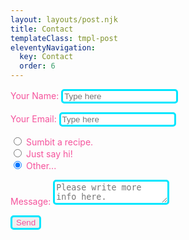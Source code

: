 ```yaml
---
layout: layouts/post.njk
title: Contact
templateClass: tmpl-post
eleventyNavigation:
  key: Contact
  order: 6
---
```

<style>
p {
  color: #f5539c;
}
.input {
  color: #00e6fe;
  border: solid;
  border-width: 3px;
  border-radius: 5px; 
}
.radioText {
  color: #f5539c;
}
.sendBtn {
  color: #f5539c;
  border: solid;
  border-width: 3px;
  border-radius: 5px;
  border-color: #00e6fe;
}
</style>

<form name="contact" method="POST" data-netlify="true">
  <p>
    <label>Your Name: <input class="input" type="text" name="name" pattern="[a-zA-Z0-9 !?,.]{0,30}" placeholder="Type here" maxlength="40" required/></label>   
  </p>
  <p>
    <label>Your Email: <input class="input" type="email" name="email" placeholder="Type here" maxlength="40" required/></label>
  </p>
  <p>
    <div class="form-check">
      <input class="form-check-input" type="radio" name="flexRadioDefault" id="flexRadioDefault1">
      <label class="radioText" class="form-check-label" for="flexRadioDefault1">
        Sumbit a recipe.
      </label>
    </div>
    <div class="form-check">
      <input class="form-check-input" type="radio" name="flexRadioDefault" id="flexRadioDefault2" checked>
      <label class="radioText" class="form-check-label" for="flexRadioDefault2">
        Just say hi!
      </label>
    </div>
    <div class="form-check">
      <input class="form-check-input" type="radio" name="flexRadioDefault" id="flexRadioDefault3" checked>
      <label class="radioText" class="form-check-label" for="flexRadioDefault3">
        Other...
      </label>
    </div>
        

  <!--
    <label>Reason for conacting: <select name="Reason for conacting[]" multiple>
      <option value="Just to say hi">Just to say hi</option>
      <option value="Submit a recipe">Submit a recipe</option>
      <option value="Other">Other</option>
    </select></label>
    -->
  </p>
  <p>
    <label>Message: <textarea class="input" name="message" pattern="[a-zA-Z0-9 !?,.]{0,40}" placeholder="Please write more info here."></textarea></label>
  </p>
  <p>
    <button class="sendBtn" type="submit">Send</button>
  </p>
</form>
<script>
var button = document.getElementById("sendBtn");
            button.addEventListener("click", function(event) {
                btn = event.currentTarget;
                btn.style.backgroundColor = 'blue';
                btn.innerHTML = 'Thank you for your message!';
})
</script>